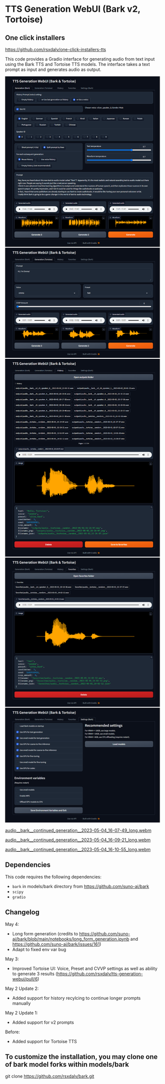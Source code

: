 # TTS Generation WebUI (Bark v2, Tortoise)

## One click installers
https://github.com/rsxdalv/one-click-installers-tts

This code provides a Gradio interface for generating audio from text input using the Bark TTS and Tortoise TTS models. The interface takes a text prompt as input and generates audio as output.

![Screenshot 1](./screenshots/screenshot%20(1).png)
![Screenshot 2](./screenshots/screenshot%20(2).png)
![Screenshot 3](./screenshots/screenshot%20(3).png)
![Screenshot 4](./screenshots/screenshot%20(4).png)
![Screenshot 5](./screenshots/screenshot%20(5).png)

[audio__bark__continued_generation__2023-05-04_16-07-49_long.webm](https://user-images.githubusercontent.com/6757283/236218842-b9dc253e-05de-49e5-ada9-e714e1e2cbd4.webm)

[audio__bark__continued_generation__2023-05-04_16-09-21_long.webm](https://user-images.githubusercontent.com/6757283/236219228-518d2b70-51a3-4175-af44-b24c01d14932.webm)

[audio__bark__continued_generation__2023-05-04_16-10-55_long.webm](https://user-images.githubusercontent.com/6757283/236219243-dad96404-0879-4274-828e-7f3afc6bac65.webm)

## Dependencies

This code requires the following dependencies:

- `bark` in models/bark directory from https://github.com/suno-ai/bark
- `scipy`
- `gradio`


## Changelog
May 4:
* Long form generation (credits to https://github.com/suno-ai/bark/blob/main/notebooks/long_form_generation.ipynb and https://github.com/suno-ai/bark/issues/161)
* Adapt to fixed env var bug

May 3:
* Improved Tortoise UI: Voice, Preset and CVVP settings as well as ability to generate 3 results (https://github.com/rsxdalv/tts-generation-webui/pull/6)

May 2 Update 2:
* Added support for history recylcing to continue longer prompts manually

May 2 Update 1:
* Added support for v2 prompts

Before:
* Added support for Tortoise TTS

## To customize the installation, you may clone one of bark model forks within models/bark

git clone https://github.com/rsxdalv/bark.git
